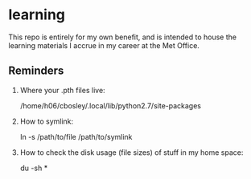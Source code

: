 # learning

This repo is entirely for my own benefit, and is intended to house the learning materials I accrue in my career at the Met Office.


## Reminders

1. Where your .pth files live:

    /home/h06/cbosley/.local/lib/python2.7/site-packages
    
2. How to symlink:

    ln -s /path/to/file /path/to/symlink
    
3. How to check the disk usage (file sizes) of stuff in my home space:

    du -sh *


